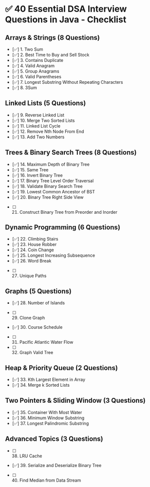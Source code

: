 # ✅ 40 Essential DSA Interview Questions in Java - Checklist

## Arrays & Strings (8 Questions)
- [✅] 1. Two Sum
- [✅] 2. Best Time to Buy and Sell Stock
- [✅] 3. Contains Duplicate
- [✅] 4. Valid Anagram
- [✅] 5. Group Anagrams
- [✅] 6. Valid Parentheses
- [✅] 7. Longest Substring Without Repeating Characters
- [✅] 8. 3Sum

## Linked Lists (5 Questions)
- [✅] 9. Reverse Linked List
- [✅] 10. Merge Two Sorted Lists
- [✅] 11. Linked List Cycle
- [✅] 12. Remove Nth Node From End
- [✅] 13. Add Two Numbers

## Trees & Binary Search Trees (8 Questions)
- [✅] 14. Maximum Depth of Binary Tree
- [✅] 15. Same Tree
- [✅] 16. Invert Binary Tree
- [✅] 17. Binary Tree Level Order Traversal
- [✅] 18. Validate Binary Search Tree
- [✅] 19. Lowest Common Ancestor of BST
- [✅] 20. Binary Tree Right Side View
- [ ] 21. Construct Binary Tree from Preorder and Inorder

## Dynamic Programming (6 Questions)
- [✅] 22. Climbing Stairs
- [✅] 23. House Robber
- [✅] 24. Coin Change
- [✅] 25. Longest Increasing Subsequence
- [✅] 26. Word Break
- [ ] 27. Unique Paths

## Graphs (5 Questions)
- [✅] 28. Number of Islands
- [ ] 29. Clone Graph
- [✅] 30. Course Schedule
- [ ] 31. Pacific Atlantic Water Flow
- [ ] 32. Graph Valid Tree

## Heap & Priority Queue (2 Questions)
- [✅] 33. Kth Largest Element in Array
- [✅] 34. Merge k Sorted Lists

## Two Pointers & Sliding Window (3 Questions)
- [✅] 35. Container With Most Water
- [✅] 36. Minimum Window Substring
- [✅] 37. Longest Palindromic Substring

## Advanced Topics (3 Questions)
- [ ] 38. LRU Cache
- [✅] 39. Serialize and Deserialize Binary Tree
- [ ] 40. Find Median from Data Stream
